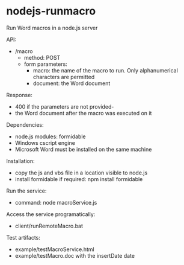 # nodejs-runmacro

Run Word macros in a node.js server

API: 
- /macro 
	- method: POST
	- form parameters:
		- macro: the name of the macro to run. Only alphanumerical characters are permitted
		- document: the Word document

Response: 
- 400 if the parameters are not provided-
- the Word document after the macro was executed on it
   
Dependencies: 
- node.js modules: formidable  
- Windows cscript engine 
- Microsoft Word must be installed on the same machine

Installation: 
- copy the js and vbs file in a location visible to node.js
- install formidable if required: npm install formidable

Run the service: 
- command: node macroService.js <path to temp folder>

Access the service programatically:
- client/runRemoteMacro.bat

Test artifacts:
- example/testMacroService.html 
- example/testMacro.doc with the insertDate date
